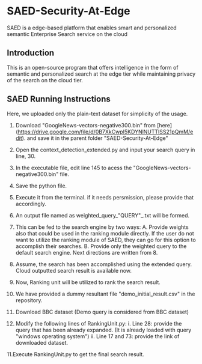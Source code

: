 # SAED-Security-At-Edge
SAED is a edge-based platform that enables smart and personalized semantic Enterprise Search service on the cloud
## Introduction
This is an open-source program that offers intelligence in the form of semantic and personalized search at the edge tier
while maintaining privacy of the search on the cloud tier. 
 
## SAED Running Instructions
Here, we uploaded only the plain-text dataset for simplicity of the usage.
1. Download "GoogleNews-vectors-negative300.bin" from [here] (https://drive.google.com/file/d/0B7XkCwpI5KDYNlNUTTlSS21pQmM/edit). and save it in the parent folder "SAED-Security-At-Edge"
2. Open the context_detection_extended.py and input your search query in line, 30.
3. In the executable file, edit line 145 to acess the "GoogleNews-vectors-negative300.bin" file.
4. Save the python file. 
5. Execute it from the terminal. if it needs persmission, please provide that accordingly. 
6. An output file named as weighted_query_"QUERY"_.txt will be formed. 
7. This can be fed to the search engine by two ways:
  A. Provide weights also that could be used in the ranking module directly. If the user do not want to utilize the ranking module of SAED,
      they can go for this option to accomplish their searches.
  B. Provide only the weighted query to the default search engine. Next directions are written from 8.
  
8. Assume, the search has been accomplished using the extended query. Cloud outputted search result is available now.
9. Now, Ranking unit will be utilized to rank the search result. 
10. We have provided a dummy resultant file "demo_initial_result.csv" in the repository.
11. Download BBC dataset (Demo query is considered from BBC dataset)
11. Modify the following lines of RankingUnit.py:
    i.  Line 28: provide the query that has been already expanded. (It is already loaded with query "windows operating system") 
    ii. Line 17 and 73: provide the link of downloaded dataset.
    
11.Execute RankingUnit.py to get the final search result.
